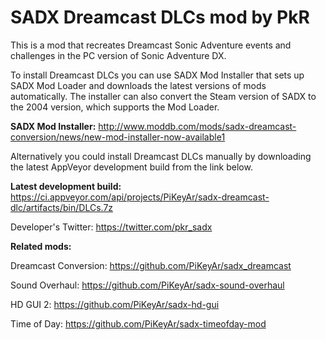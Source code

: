 # SADX Dreamcast DLCs mod by PkR

This is a mod that recreates Dreamcast Sonic Adventure events and challenges in the PC version of Sonic Adventure DX.

To install Dreamcast DLCs you can use SADX Mod Installer that sets up SADX Mod Loader and downloads the latest versions of mods automatically. The installer can also convert the Steam version of SADX to the 2004 version, which supports the Mod Loader. 

**SADX Mod Installer:** http://www.moddb.com/mods/sadx-dreamcast-conversion/news/new-mod-installer-now-available1

Alternatively you could install Dreamcast DLCs manually by downloading the latest AppVeyor development build from the link below.

**Latest development build:** https://ci.appveyor.com/api/projects/PiKeyAr/sadx-dreamcast-dlc/artifacts/bin/DLCs.7z

Developer's Twitter: https://twitter.com/pkr_sadx

**Related mods:**

Dreamcast Conversion: https://github.com/PiKeyAr/sadx_dreamcast

Sound Overhaul: https://github.com/PiKeyAr/sadx-sound-overhaul

HD GUI 2: https://github.com/PiKeyAr/sadx-hd-gui

Time of Day: https://github.com/PiKeyAr/sadx-timeofday-mod
